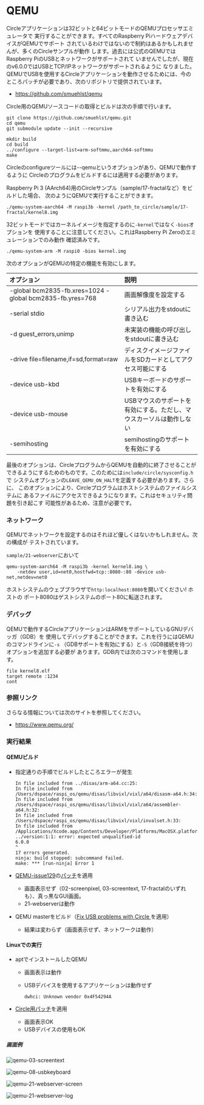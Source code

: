 # QEMU

Circleアプリケーションは32ビットと64ビットモードのQEMUプロセッサエミュレータで
実行することができます。すべてのRaspberry PiハードウェアデバイスがQEMUでサポート
されているわけではないので制約はあるかもしれませんが、多くのCircleサンプルが動作
します。過去には公式のQEMUではRaspberry PiのUSBとネットワークがサポートされて
いませんでしたが、現在のv6.0.0ではUSBとTCP/IPネットワークがサポートされるように
なりました。QEMUでUSBを使用するCircleアプリケーションを動作させるためには、今の
ところパッチが必要であり、次のリポジトリで提供されています。

* https://github.com/smuehlst/qemu

Circle用のQEMUソースコードの取得とビルドは次の手順で行います。

```
git clone https://github.com/smuehlst/qemu.git
cd qemu
git submodule update --init --recursive

mkdir build
cd build
../configure --target-list=arm-softmmu,aarch64-softmmu
make
```

Circleのconfigureツールには--qemuというオプションがあり、QEMUで動作するように
Circleのプログラムをビルドするには適用する必要があります。

Raspberry Pi 3 (AArch64)用のCircleサンプル（sample/17-fractalなど）をビルドした場合、
次のようにQEMUで実行することができます。

```
./qemu-system-aarch64 -M raspi3b -kernel /path_to_circle/sample/17-fractal/kernel8.img
```

32ビットモードではカーネルイメージを指定するのに`-kernel`ではなく`-bios`オプションを
使用することに注意してください。これはRaspberry Pi Zeroのエミュレーションでのみ動作
確認済みです。

```
./qemu-system-arm -M raspi0 -bios kernel.img
```

次のオプションがQEMUの特定の機能を有効にします。

| オプション | 説明  |
|:-----------|:------|
| -global bcm2835-fb.xres=1024 -global bcm2835-fb.yres=768 | 画面解像度を設定する |
| -serial stdio | シリアル出力をstdoutに書き込む |
| -d guest_errors,unimp | 未実装の機能の呼び出しをstdoutに書き込む |
| -drive file=filename,if=sd,format=raw | ディスクイメージファイルをSDカードとしてアクセス可能にする |
| -device usb-kbd | USBキーボードのサポートを有効にする |
| -device usb-mouse | USBマウスのサポートを有効にする。ただし、マウスカーソルは動作しない |
| -semihosting | semihostingのサポートを有効にする |

最後のオプションは、CircleプログラムからQEMUを自動的に終了させることが
できるようにするためのものです。このためには`include/circle/sysconfig.h`で
システムオプションの`LEAVE_QEMU_ON_HALT`を定義する必要があります。さらに、
このオプションにより、Circleプログラムはホストシステムのファイルシステムに
あるファイルにアクセスできるようになります。これはセキュリティ問題を引き起こす
可能性があるため、注意が必要です。

### ネットワーク

QEMUでネットワークを設定するのはそれほど優しくはないかもしれません。次の構成が
テストされています。

`sample/21-webserver`において

```
qemu-system-aarch64 -M raspi3b -kernel kernel8.img \
    -netdev user,id=net0,hostfwd=tcp::8080-:80 -device usb-net,netdev=net0
```

ホストシステムのウェブブラウザで`http:localhost:8080`を開いてください! ホストの
ポート8080はゲストシステムのポート80に転送されます。

### デバッグ

QEMUで動作するCircleアプリケーションはARMをサポートしているGNUデバッガ（GDB）を
使用してデバッグすることができます。これを行うにはQEMUのコマンドラインに`-s`
（GDBサポートを有効にする）と`-S`（GDB接続を待つ）オプションを追加する必要が
あります。GDB内では次のコマンドを使用します。

```
file kernel8.elf
target remote :1234
cont
```

### 参照リンク

さらなる情報については次のサイトを参照してください。

* https://www.qemu.org/

### 実行結果

#### QEMUビルド

- 指定通りの手順でビルドしたところエラーが発生

    ```
    In file included from ../disas/arm-a64.cc:25:
    In file included from /Users/dspace/raspi_os/qemu/disas/libvixl/vixl/a64/disasm-a64.h:34:
    In file included from /Users/dspace/raspi_os/qemu/disas/libvixl/vixl/a64/assembler-a64.h:32:
    In file included from /Users/dspace/raspi_os/qemu/disas/libvixl/vixl/invalset.h:33:
    In file included from /Applications/Xcode.app/Contents/Developer/Platforms/MacOSX.platform/Developer/SDKs/MacOSX.sdk/usr/include/c++/v1/vector:285:
    ../version:1:1: error: expected unqualified-id
    6.0.0
    ^
    17 errors generated.
    ninja: build stopped: subcommand failed.
    make: *** [run-ninja] Error 1
    ```

- [QEMU-issue129](https://gitlab.com/qemu-project/qemu/-/issues/129)の[パッチ](https://gitlab.com/qemu-project/qemu/-/commit/75eebe0b1f15464d19a39c4186bfabf328ab601a)を適用

    - 画面表示せず（02-screenpixel, 03-screentext, 17-fractalのいずれも）、真っ黒なGUI画面。
    - 21-webserverは動作
- QEMU masterをビルド（[Fix USB problems with Circle ](https://github.com/smuehlst/qemu/commit/62b39b245b1909c370a365aa2e93fd44830240d2)を適用）
    - 結果は変わらず（画面表示せず、ネットワークは動作）

#### Linuxでの実行

- aptでインストールしたQEMU
  - 画面表示は動作
  - USBデバイスを使用するアプリケーションは動作せず

      ```
      dwhci: Unknown vendor 0x4F54294A
      ```

- [Circle用パッチ](https://gitlab.com/qemu-project/qemu/-/commit/75eebe0b1f15464d19a39c4186bfabf328ab601a)を適用
  - 画面表示OK
  - USBデバイスの使用もOK

##### 画面例

![qemu-03-screentext](doc/qemu/03-screentext.png)

![qemu-08-usbkeyboard](doc/qemu/08-usbkeyboard.png)

![qemu-21-webserver-screen](doc/qemu/21-webserver-screen.png)

![qemu-21-webserver-log](doc/qemu/21-webserver-log.png)
